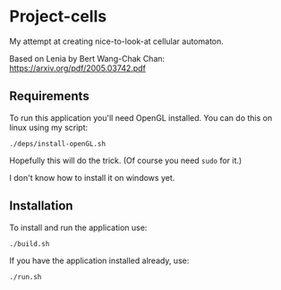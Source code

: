 # Project-cells

My attempt at creating nice-to-look-at cellular automaton.

Based on Lenia by Bert Wang-Chak Chan:
https://arxiv.org/pdf/2005.03742.pdf

## Requirements
To run this application you'll need OpenGL installed. You can do this on linux using my script:
```shell
./deps/install-openGL.sh
```
Hopefully this will do the trick. (Of course you need `sudo` for it.)

I don't know how to install it on windows yet.

## Installation
To install and run the application use:
```shell
./build.sh
```

If you have the application installed already, use:
```shell
./run.sh
```
